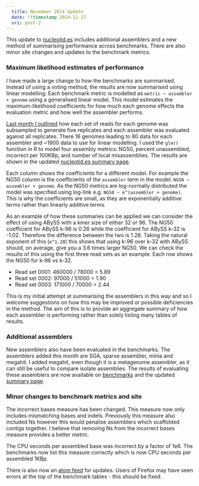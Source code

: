```yaml
---
  title: November 2014 Update
  date: !!timestamp 2014-11-17
  uri: post-2
---
```


This update to [nucleotid.es](http://nucleotid.es) includes additional
assemblers and a new method of summarising performance across benchmarks. There
are also minor site changes and updates to the benchmark metrics.

### Maximum likelihood estimates of performance

I have made a large change to how the benchmarks are summarised. Instead of
using a voting method, the results are now summarised using linear modelling.
Each benchmark metric is modelled as `metric ~ assembler + genome` using a
generalised linear model. This model estimates the maximum-likelihood
coefficients for how much each genome effects the evaluation metric and how
well the assembler performs.

[Last month I outlined][oct] how each set of reads for each genome was
subsampled to generate five replicates and each assembler was evaluated against
all replicates. There 16 genomes leading to 80 data for each assembler and
~1900 data to use for linear modelling. I used the `glm()` function in R to
model four assembly metrics: NG50, percent unassembled, incorrect per 100KBp,
and number of local misassemblies. The results are shown in the updated
[nucleotid.es summary page][summary].

[oct]: http://nucleotid.es/blog/2014-10/
[summary]: http://nucleotid.es/results/

Each column shows the coefficients for a different model. For example the NG50
column is the coefficients of the `assembler` term in the model: `NG50 ~
assembler + genome`. As the NG50 metrics are log-normally distributed the model
was specified using log-link e.g. `NG50 ~ e^(assembler + genome)`. This is why
the coefficients are small, as they are exponentially additive terms rather
than linearly additive terms.

As an example of how these summaries can be applied we can consider the effect
of using ABySS with a kmer size of either 32 or 96. The NG50 coefficient for
ABySS k-96 is 0.26 while the coefficient for ABySS k-32 is -1.02. Therefore the
difference between the two is 1.28. Taking the natural exponent of this
(`e^1.28`) this shows that using k-96 over k-32 with ABySS should, on average,
give you a 3.6 times larger NG50. We can check the results of this using the
first three read sets as an example. Each row shows the NG50 for k-96 vs k-32.

  * Read set 0001: 460000 / 78000 = 5.89
  * Read set 0002: 97000 / 51000  = 1.90
  * Read set 0003: 171000 / 70000 = 2.44

This is my initial attempt at summarising the assemblers in this way and so I
welcome suggestions on how this may be improved or possible deficiencies in the
method. The aim of this is to provide an aggregate summary of how each
assembler is performing rather than solely listing many tables of results.

### Additional assemblers

New assemblers also have been evaluated in the benchmarks. The assemblers added
this month are SGA, sparse assembler, minia and megahit. I added megahit, even
though it is a metagenome assembler, as it can still be useful to compare
isolate assemblies. The results of evaluating these assemblers are now
available on [benchmarks][] and the updated [summary page][summary].

[benchmarks]: http://nucleotid.es/benchmarks/

### Minor changes to benchmark metrics and site

The incorrect bases measure has been changed. This measure now only includes
mismatching bases and indels. Previously this measure also included Ns however
this would penalise assemblers which scaffolded contigs together. I believe
that removing Ns from the incorrect bases measure provides a better metric.

The CPU seconds per assembled base was incorrect by a factor of 1e6. The
benchmarks now list this measure correctly which is now CPU seconds per
assembled 1KBp.

There is also now an [atom feed][feed] for updates. Users of Firefox may have
seen errors at the top of the benchmark tables - this should be fixed.

[feed]: http://nucleotid.es/atom.xml
